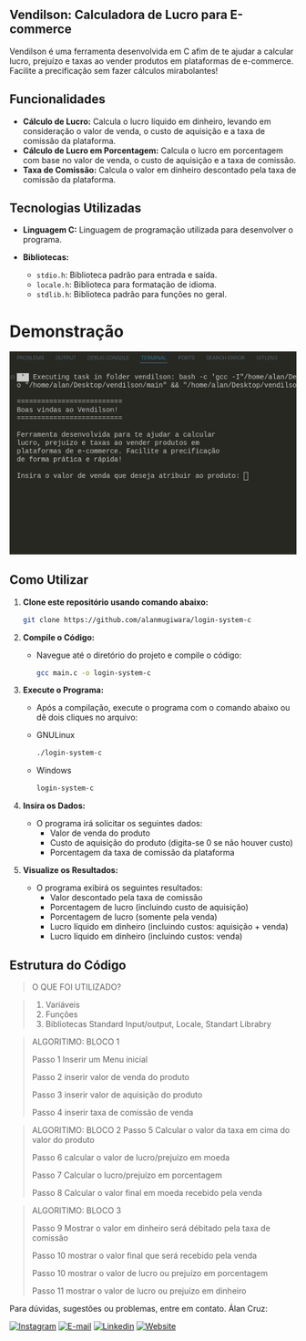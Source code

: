 ## Vendilson: Calculadora de Lucro para E-commerce

Vendilson é uma ferramenta desenvolvida em C afim de te ajudar a calcular lucro, prejuízo e taxas ao vender produtos em plataformas de e-commerce. Facilite a precificação sem fazer cálculos mirabolantes!

## Funcionalidades

- **Cálculo de Lucro:** Calcula o lucro líquido em dinheiro, levando em consideração o valor de venda, o custo de aquisição e a taxa de comissão da plataforma.
- **Cálculo de Lucro em Porcentagem:**  Calcula o lucro em porcentagem com base no valor de venda, o custo de aquisição e a taxa de comissão.
- **Taxa de Comissão:**  Calcula o valor em dinheiro descontado pela taxa de comissão da plataforma.

## Tecnologias Utilizadas

- **Linguagem C:** Linguagem de programação utilizada para desenvolver o programa.

- **Bibliotecas:**
  - `stdio.h`: Biblioteca padrão para entrada e saída.
  - `locale.h`: Biblioteca para formatação de idioma.
  - `stdlib.h`: Biblioteca padrão para funções no geral.

# Demonstração
![Demonsraoção](https://github.com/alanmugiwara/alanmugiwara.github.io/blob/main/img/vendilson.gif?raw=true)

## Como Utilizar

1. **Clone este repositório usando comando abaixo:**

   ```bash
   git clone https://github.com/alanmugiwara/login-system-c
   ```

2. **Compile o Código:**
   - Navegue até o diretório do projeto e compile o código:

     ```bash
     gcc main.c -o login-system-c
     ```

3. **Execute o Programa:**
   - Após a compilação, execute o programa com o comando abaixo ou dê dois cliques no arquivo:

   - GNULinux
     ```bash
     ./login-system-c
     ```
   - Windows
     ```bash
     login-system-c
     ```
4. **Insira os Dados:**
   - O programa irá solicitar os seguintes dados:
     - Valor de venda do produto
     - Custo de aquisição do produto (digita-se 0 se não houver custo)
     - Porcentagem da taxa de comissão da plataforma

5. **Visualize os Resultados:**
   - O programa exibirá os seguintes resultados:
     - Valor descontado pela taxa de comissão
     - Porcentagem de lucro (incluindo custo de aquisição)
     - Porcentagem de lucro (somente pela venda)
     - Lucro líquido em dinheiro (incluindo custos: aquisição + venda)
     - Lucro líquido em dinheiro (incluindo custos: venda)

## Estrutura do Código

> O QUE FOI UTILIZADO?

> 1. Variáveis
> 2. Funções
> 2. Bibliotecas Standard Input/output, Locale, Standart Librabry

> ALGORITIMO: BLOCO 1
> 
> Passo 1 Inserir um Menu inicial
> 
> Passo 2 inserir valor de venda do produto
> 
> Passo 3 inserir valor de aquisição do produto
> 
> Passo 4 inserir taxa de comissão de venda

> ALGORITIMO: BLOCO 2
> Passo 5 Calcular o valor da taxa em cima do valor do produto
> 
> Passo 6 calcular o valor de lucro/prejuízo em moeda
> 
> Passo 7 Calcular o lucro/prejuízo em porcentagem
> 
> Passo 8 Calcular o valor final em moeda recebido pela venda

> ALGORITIMO: BLOCO 3
> 
> Passo 9 Mostrar o valor em dinheiro será débitado pela taxa de comissão
> 
> Passo 10 mostrar o valor final que será recebido pela venda
> 
> Passo 10 mostrar o valor de lucro ou prejuízo em porcentagem
> 
> Passo 11 mostrar o valor de lucro ou prejuízo em dinheiro

Para dúvidas, sugestões ou problemas, entre em contato. Álan Cruz:

<div>
<a href="https://instagram.com/alancruz_tec" target="_blank"><img loading="lazy" src="https://img.shields.io/badge/-Instagram-%23E4405F?style=for-the-badge&logo=instagram&logoColor=white" alt="Instagram"></a>
<a href="mailto:contato@alancruz.tec.br"><img loading="lazy" src="https://img.shields.io/badge/Gmail-D14836?style=for-the-badge&logo=gmail&logoColor=white" alt="E-mail"></a>
<a href="https://linkedin.com/in/alansilvadacruz" target="_blank"><img loading="lazy" src="https://img.shields.io/badge/-LinkedIn-%230077B5?style=for-the-badge&logo=linkedin&logoColor=white" alt="Linkedin"></a>
<a href="https://alancruz.tec.br" target="_blank"><img loading="lazy" src="https://img.shields.io/badge/-My%20Website-%230077B5?style=for-the-badge&logo=wordpress&logoColor=white" alt="Website"></a>
</div>
